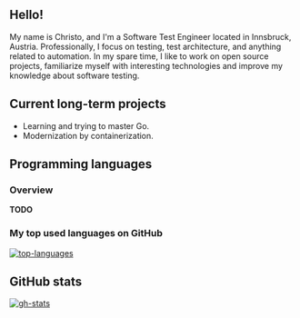 ## Hello!
My name is Christo, and I'm a Software Test Engineer located in Innsbruck, Austria.
Professionally, I focus on testing, test architecture, and anything related to automation.
In my spare time, I like to work on open source projects, familiarize myself with interesting technologies and improve my knowledge about software testing.

## Current long-term projects
- Learning and trying to master Go.
- Modernization by containerization.

## Programming languages

### Overview
**TODO**

### My top used languages on GitHub
[![top-languages](https://github-readme-stats.vercel.app/api/top-langs/?username=ChristoWolf&layout=compact&theme=radical&langs_count=10)](https://github.com/anuraghazra/github-readme-stats)

## GitHub stats
[![gh-stats](https://github-readme-stats.vercel.app/api?username=ChristoWolf&theme=radical&count_private=true&show_icons=true&include_all_commits=true)](https://github.com/anuraghazra/github-readme-stats)
